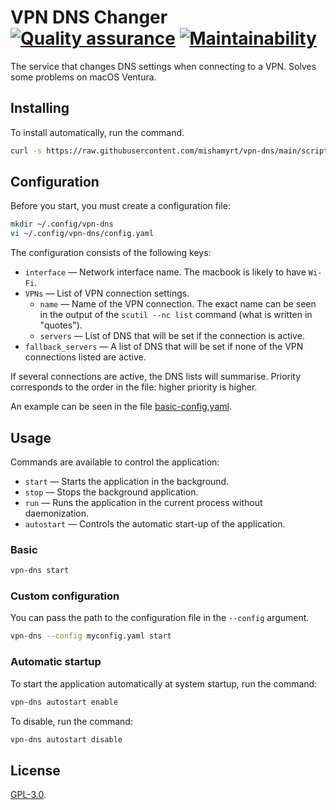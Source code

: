# VPN DNS Changer [![Quality assurance](https://github.com/mishamyrt/vpn-dns/actions/workflows/qa.yaml/badge.svg)](https://github.com/mishamyrt/vpn-dns/actions/workflows/qa.yaml) [![Maintainability](https://api.codeclimate.com/v1/badges/0feb5c97955ba991b140/maintainability)](https://codeclimate.com/github/mishamyrt/vpn-dns/maintainability)

The service that changes DNS settings when connecting to a VPN. Solves some problems on macOS Ventura.

## Installing

To install automatically, run the command.

```sh
curl -s https://raw.githubusercontent.com/mishamyrt/vpn-dns/main/scripts/install_latest.py | python3
```

## Configuration

Before you start, you must create a configuration file:

```sh
mkdir ~/.config/vpn-dns
vi ~/.config/vpn-dns/config.yaml
```

The configuration consists of the following keys:

* `interface` — Network interface name. The macbook is likely to have `Wi-Fi`.
* `VPNs` — List of VPN connection settings.
    * `name` — Name of the VPN connection. The exact name can be seen in the output of the `scutil --nc list` command (what is written in "quotes").
    * `servers` — List of DNS that will be set if the connection is active.
* `fallback_servers` — A list of DNS that will be set if none of the VPN connections listed are active.

If several connections are active, the DNS lists will summarise. Priority corresponds to the order in the file: higher priority is higher.

An example can be seen in the file [basic-config.yaml](./testdata/basic-config.yaml).

## Usage

Commands are available to control the application:

* `start` — Starts the application in the background.
* `stop` — Stops the background application.
* `run` — Runs the application in the current process without daemonization.
* `autostart` — Controls the automatic start-up of the application.

### Basic

```sh
vpn-dns start
```

### Custom configuration

You can pass the path to the configuration file in the `--config` argument.

```sh
vpn-dns --config myconfig.yaml start
```

### Automatic startup

To start the application automatically at system startup, run the command:

```sh
vpn-dns autostart enable
```

To disable, run the command:

```sh
vpn-dns autostart disable
```

## License

[GPL-3.0](./LICENSE).
